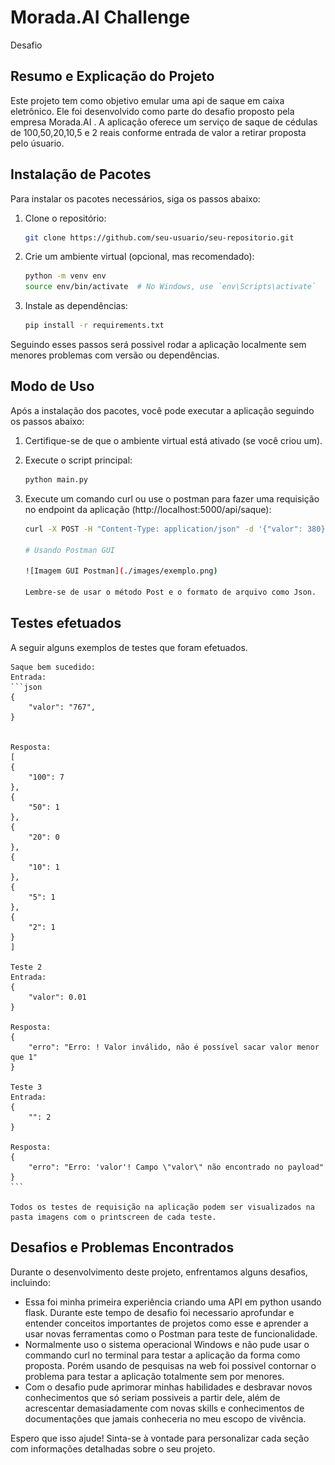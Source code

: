 # Morada.AI Challenge
 Desafio

## Resumo e Explicação do Projeto
Este projeto tem como objetivo emular uma api de saque em caixa eletrônico. Ele foi desenvolvido como parte do desafio proposto pela empresa Morada.AI . A aplicação oferece um serviço de saque de cédulas de 100,50,20,10,5 e 2 reais conforme entrada de valor a retirar proposta pelo úsuario.

## Instalação de Pacotes
Para instalar os pacotes necessários, siga os passos abaixo:

1. Clone o repositório:
    ```bash
    git clone https://github.com/seu-usuario/seu-repositorio.git
    ```

2. Crie um ambiente virtual (opcional, mas recomendado):
    ```bash
    python -m venv env
    source env/bin/activate  # No Windows, use `env\Scripts\activate`
    ```

3. Instale as dependências:
    ```bash
    pip install -r requirements.txt
    ```

Seguindo esses passos será possivel rodar a aplicação localmente sem menores problemas com versão ou dependências.

## Modo de Uso
Após a instalação dos pacotes, você pode executar a aplicação seguindo os passos abaixo:

1. Certifique-se de que o ambiente virtual está ativado (se você criou um).

2. Execute o script principal:
    ```bash
    python main.py
    ```

3. Execute um comando curl ou use o postman para fazer uma requisição no endpoint da aplicação (http://localhost:5000/api/saque):
    ```bash
    curl -X POST -H "Content-Type: application/json" -d '{"valor": 380}' http://localhost:5000/api/saque

    # Usando Postman GUI 

    ![Imagem GUI Postman](./images/exemplo.png)

    Lembre-se de usar o método Post e o formato de arquivo como Json.
    
    ```
## Testes efetuados
A seguir alguns exemplos de testes que foram efetuados.

    Saque bem sucedido:
    Entrada:
    ```json
    {
        "valor": "767",
    }


    Resposta:
    [
    {
        "100": 7
    },
    {
        "50": 1
    },
    {
        "20": 0
    },
    {
        "10": 1
    },
    {
        "5": 1
    },
    {
        "2": 1
    }
    ]

    Teste 2
    Entrada:
    {
        "valor": 0.01
    }

    Resposta: 
    {
        "erro": "Erro: ! Valor inválido, não é possível sacar valor menor que 1"
    }

    Teste 3
    Entrada: 
    {
        "": 2
    }

    Resposta:
    {
        "erro": "Erro: 'valor'! Campo \"valor\" não encontrado no payload"
    }
    ```

    Todos os testes de requisição na aplicação podem ser visualizados na pasta imagens com o printscreen de cada teste.

## Desafios e Problemas Encontrados
Durante o desenvolvimento deste projeto, enfrentamos alguns desafios, incluindo:

- Essa foi minha primeira experiência criando uma API em python usando flask. Durante este tempo de desafio foi necessario aprofundar e entender conceitos importantes de projetos como esse e aprender a usar novas ferramentas como o Postman para teste de funcionalidade.
- Normalmente uso o sistema operacional Windows e não pude usar o commando curl no terminal para testar a aplicação da forma como proposta. Porém usando de pesquisas na web foi possivel contornar o problema para testar a aplicação totalmente sem por menores.
- Com o desafio pude aprimorar minhas habilidades e desbravar novos conhecimentos que só seriam possiveis a partir dele, além de acrescentar demasiadamente com novas skills e conhecimentos de documentações que jamais conheceria no meu escopo de vivência.

Espero que isso ajude! Sinta-se à vontade para personalizar cada seção com informações detalhadas sobre o seu projeto.